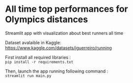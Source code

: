 # All time top performances for Olympics distances
Streamlit app with visualization about best runners all time 

Dataset avalaible in Kaggle: https://www.kaggle.com/datasets/jguerreiro/running

First install all required libraries : <br/>
`pip install -r requirements.txt`

Then, launch the app running following command : <br/>
`streamlit run main.py`
